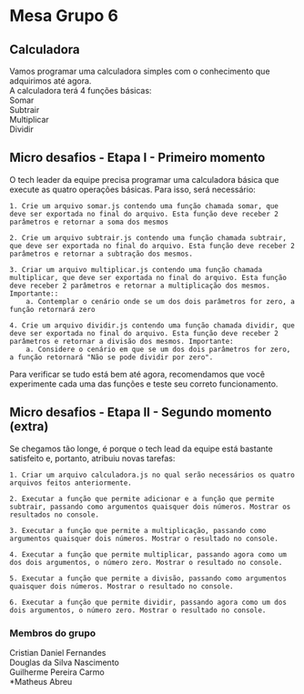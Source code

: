 # Mesa Grupo 6

##  Calculadora
<p>
Vamos programar uma calculadora simples com o conhecimento que adquirimos até agora.<br>
    A calculadora terá 4 funções básicas:<br>
    Somar<br>
    Subtrair<br>
    Multiplicar<br>
    Dividir
</p>

## Micro desafios - Etapa I - Primeiro momento

<p>O tech leader da equipe precisa programar uma calculadora básica que execute as quatro operações básicas. Para isso, será necessário:</p>

    1. Crie um arquivo somar.js contendo uma função chamada somar, que deve ser exportada no final do arquivo. Esta função deve receber 2 parâmetros e retornar a soma dos mesmos
    
    2. Crie um arquivo subtrair.js contendo uma função chamada subtrair, que deve ser exportada no final do arquivo. Esta função deve receber 2 parâmetros e retornar a subtração dos mesmos.
    
    3. Criar um arquivo multiplicar.js contendo uma função chamada multiplicar, que deve ser exportada no final do arquivo. Esta função deve receber 2 parâmetros e retornar a multiplicação dos mesmos. Importante::
        a. Contemplar o cenário onde se um dos dois parâmetros for zero, a função retornará zero
    
    4. Crie um arquivo dividir.js contendo uma função chamada dividir, que deve ser exportada no final do arquivo. Esta função deve receber 2 parâmetros e retornar a divisão dos mesmos. Importante:
        a. Considere o cenário em que se um dos dois parâmetros for zero, a função retornará "Não se pode dividir por zero".

<p>Para verificar se tudo está bem até agora, recomendamos que você experimente cada uma das funções e teste seu correto funcionamento.
</p>

## Micro desafios - Etapa II - Segundo momento (extra)

<p>Se chegamos tão longe, é porque o tech lead da equipe está bastante satisfeito e, portanto, atribuiu novas tarefas:</p>

    1. Criar um arquivo calculadora.js no qual serão necessários os quatro arquivos feitos anteriormente.

    2. Executar a função que permite adicionar e a função que permite subtrair, passando como argumentos quaisquer dois números. Mostrar os resultados no console.

    3. Executar a função que permite a multiplicação, passando como argumentos quaisquer dois números. Mostrar o resultado no console.

    4. Executar a função que permite multiplicar, passando agora como um dos dois argumentos, o número zero. Mostrar o resultado no console.

    5. Executar a função que permite a divisão, passando como argumentos quaisquer dois números. Mostrar o resultado no console.

    6. Executar a função que permite dividir, passando agora como um dos dois argumentos, o número zero. Mostrar o resultado no console.

### Membros do grupo

<p>
    Cristian Daniel Fernandes<br>
    Douglas da Silva Nascimento<br>
    Guilherme Pereira Carmo<br>
    *Matheus Abreu
</p>

